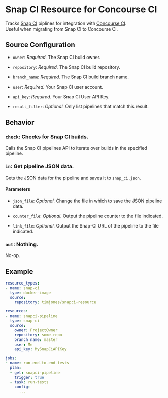 # Snap CI Resource for Concourse CI

Tracks [Snap CI](https://snap-ci.com) piplines for integration with 
[Concourse CI](https://concourse.ci/).  
Useful when migrating from Snap CI to Concourse CI.

## Source Configuration

* `owner`: *Required.* The Snap CI build owner.

* `repository`: *Required.* The Snap CI build repository.

* `branch_name`: *Required.* The Snap CI build branch name.

* `user`: *Required.* Your Snap CI user account.

* `api_key`: *Required.* Your Snap CI User API Key.

* `result_filter`: *Optional.* Only list pipelines that match this result.

## Behavior

### `check`: Checks for Snap CI builds.

Calls the Snap CI pipelines API to iterate over builds in the specified 
pipeline.


### `in`: Get pipeline JSON data.

Gets the JSON data for the pipeline and saves it to `snap_ci.json`.

#### Parameters

* `json_file`: *Optional.* Change the file in which to save the JSON pipeline data.

* `counter_file`: *Optional.* Output the pipeline counter to the file indicated.

* `link_file`: *Optional.* Output the Snap-CI URL of the pipeline to the file indicated.

### `out`: Nothing.

No-op.


## Example

``` yaml
resource_types:
- name: snap-ci
  type: docker-image
  source:
    repository: timjones/snapci-resource

resources:
- name: snapci-pipeline
  type: snap-ci
  source:
    owner: ProjectOwner
    repository: some-repo
    branch_name: master
    user: Me
    api_key: MySnapCiAPIKey

jobs:
- name: run-end-to-end-tests
  plan:
  - get: snapci-pipeline
    trigger: true
  - task: run-tests
    config:
      ...
```
